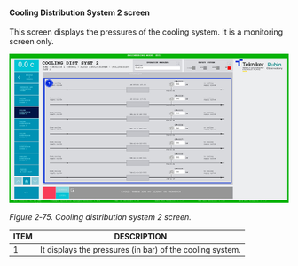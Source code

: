 #### Cooling Distribution System 2 screen

This screen displays the pressures of the cooling system. It is a monitoring screen only.

![](../Resources/media/image91.png)

*Figure 2‑75. Cooling distribution system 2 screen.*

| ITEM| DESCRIPTION|
|----------|----------|
| 1| It displays the pressures (in bar) of the cooling system.|
